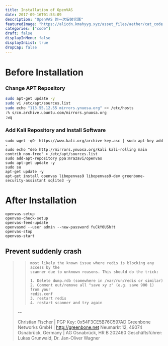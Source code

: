 ```yaml
---
title: Installation of OpenVAS
date: 2017-09-16T01:53:09
description: "OpenVAS 的一次安装实践"
featuredImage: "https://alicdn.kmahyyg.xyz/asset_files/aether/cat_code.webp"
categories: ["code"]
draft: false
displayInMenu: false
displayInList: true
dropCap: false
---
```


# Before Installation

### Change APT Repository

```bash
sudo apt-get update -y
sudo vi /etc/apt/sources.list
sudo echo "113.55.12.55 mirrors.ynuosa.org" >> /etc/hosts
:% s/cn.archive.ubuntu.com/mirrors.ynuosa.org
:wq
```

### Add Kali Repository and Install Software

```
sudo wget -qO- https://www.kali.org/archive-key.asc | sudo apt-key add -
sudo echo "deb http://mirrors.ynuosa.org/kali kali-rolling main contrib non-free" > /etc/apt/sources.list
sudo add-apt-repository ppa:mrazavi/openvas
sudo apt-get update -y
sudo su
apt-get update -y
apt-get install openvas libopenvas9 libopenvas9-dev greenbone-security-assistant sqlite3 -y
```

# After Installation

```
openvas-setup
openvas-check-setup
openvas-feed-update
openvasmd --user admin --new-password fuCkY0USh!t
openvas-stop
openvas-start
```

## Prevent suddenly crash


> >     most likely the known issue where redis is blocking any access by the
> >     scanner due to unknown reasons. This should do the trick:
> >
> >     1. Delete dump.rdb (somewhere in /var/run/redis or similar)
> >     2. Comment out/remove all "save xy z" (e.g. save 900 1) from your
> >     redis.conf
> >     3. restart redis
> >     4. restart scanner and try again
>
> --
>
> Christian Fischer | PGP Key: 0x54F3CE5B76C597AD
> Greenbone Networks GmbH | http://greenbone.net
> Neumarkt 12, 49074 Osnabrück, Germany | AG Osnabrück, HR B 202460
> Geschäftsführer: Lukas Grunwald, Dr. Jan-Oliver Wagner

